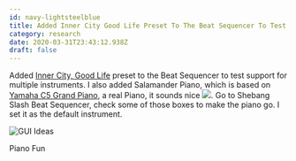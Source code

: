 ```yaml
---
id: navy-lightsteelblue
title: Added Inner City Good Life Preset To The Beat Sequencer To Test Support For Multiple Instruments I Also Added Salamander Piano
category: research
date: 2020-03-31T23:43:12.938Z
draft: false
---
```


Added [Inner City, Good Life][1] preset to the Beat Sequencer to test support for multiple instruments. I also added Salamander Piano, which is based on [Yamaha C5 Grand Piano][2], a real Piano, it sounds nice ![](icons/megaphone.svg). Go to Shebang Slash Beat Sequencer, check some of those boxes to make the piano go. I set it as the default instrument.

![GUI Ideas](research/piano.png)

Piano Fun

[1]: https://github.com/fantasyui-com/catpea-com/blob/master/src/components/BeatSequencer.svelte
[2]: https://usa.yamaha.com/products/musical_instruments/pianos/grand_pianos/cx_series/cx-series.html
